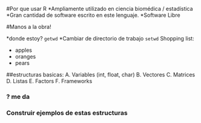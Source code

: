 #Por que usar R
*Ampliamente utilizado en ciencia biomédica / estadística
*Gran cantidad de software escrito en este lenguaje.
*Software Libre

#Manos  a la obra!

 *donde estoy? 
`getwd`
*Cambiar de directorio de trabajo
`setwd`
Shopping list:

  * apples
  * oranges
  * pears

##estructuras basicas:
A. Variables (int, float, char)
B. Vectores 
C. Matrices
D. Listas
E. Factors
F. Frameworks

### ? me da 
### Construir ejemplos de estas estructuras
